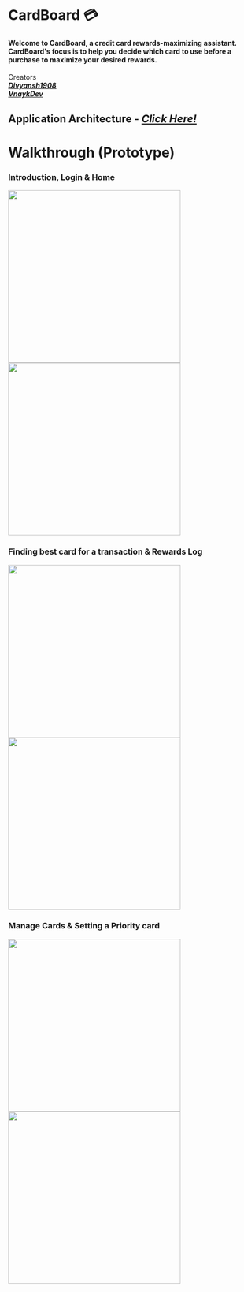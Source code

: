 # CardBoard :credit_card:
#### Welcome to CardBoard, a credit card rewards-maximizing assistant. CardBoard's focus is to help you decide which card to use before a purchase to maximize your desired rewards.   
Creators  
[**_Divyansh1908_**](https://github.com/Divyansh1908)  
[**_VnaykDev_**](https://github.com/VnaykDev)

## Application Architecture - [**_Click Here!_**](https://www.figma.com/file/v28kGg5yAHJ0j8Fxoa7Uqy/Card-Board-Design-Process?node-id=88%3A310)

# Walkthrough (Prototype)  
### Introduction, Login & Home
  
<img src="https://github.com/Divyansh1908/CardBoard/blob/main/Media/gifs/intro_Login.gif" width="350">  <img src="https://github.com/Divyansh1908/CardBoard/blob/main/Media/gifs/add_cards.gif" width="350">
    
### Finding best card for a transaction & Rewards Log  

<img src="https://github.com/Divyansh1908/CardBoard/blob/main/Media/gifs/results.gif" width="350">  <img src="https://github.com/Divyansh1908/CardBoard/blob/main/Media/gifs/trans_logs.gif" width="350">

### Manage Cards & Setting a Priority card

<img src="https://github.com/Divyansh1908/CardBoard/blob/main/Media/gifs/manage_cards.gif" width="350">  <img src="https://github.com/Divyansh1908/CardBoard/blob/main/Media/gifs/Priority_cards.gif" width="350">
